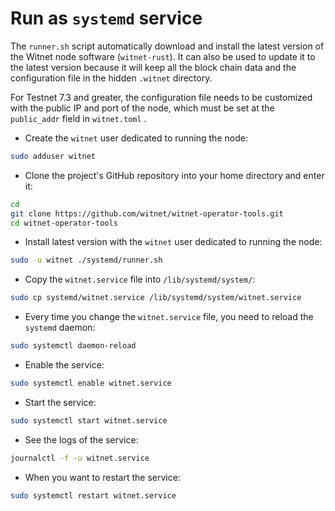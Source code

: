 # Run as `systemd` service

The `runner.sh` script automatically download and install the latest version of the Witnet node software (`witnet-rust`). It can also be used to update it to the latest version because it will keep all the block chain data and the configuration file in the hidden `.witnet` directory.

For Testnet 7.3 and greater, the configuration file needs to be customized with the public IP and port of the node, which must be set at the `public_addr` field in `witnet.toml` .

* Create the `witnet` user dedicated to running the node:

```sh
sudo adduser witnet
```

* Clone the project's GitHub repository into your home directory and enter it:

```sh
cd
git clone https://github.com/witnet/witnet-operator-tools.git
cd witnet-operator-tools
```

* Install latest version with the `witnet` user dedicated to running the node:

```sh
sudo -u witnet ./systemd/runner.sh
```

* Copy the `witnet.service` file into `/lib/systemd/system/`:

```sh
sudo cp systemd/witnet.service /lib/systemd/system/witnet.service
```

* Every time you change the `witnet.service` file, you need to reload the `systemd` daemon:

```sh
sudo systemctl daemon-reload
```

* Enable the service:

```sh
sudo systemctl enable witnet.service
```

* Start the service:

```sh
sudo systemctl start witnet.service
```

* See the logs of the service:

```sh
journalctl -f -u witnet.service
```

* When you want to restart the service:

```sh
sudo systemctl restart witnet.service
```
